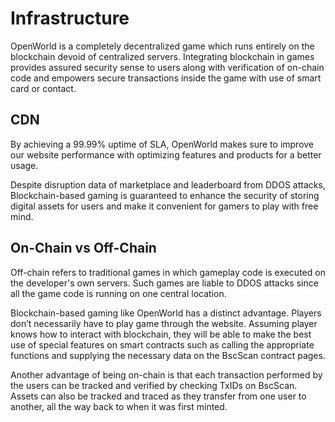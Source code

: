 # Infrastructure

OpenWorld is a completely decentralized game which runs entirely on the blockchain devoid of centralized servers. Integrating blockchain in games provides assured security sense to users along with verification of on-chain code and empowers secure transactions inside the game with use of smart card or contact.

## CDN

By achieving a 99.99% uptime of SLA, OpenWorld makes sure to improve our website performance with optimizing features and products for a better usage.

Despite disruption data of marketplace and leaderboard from DDOS attacks, Blockchain-based gaming is guaranteed to enhance the security of storing digital assets for users and make it convenient for gamers to play with free mind.

## On-Chain vs Off-Chain

Off-chain refers to traditional games in which gameplay code is executed on the developer's own servers. Such games are liable to DDOS attacks since all the game code is running on one central location.

Blockchain-based gaming like OpenWorld has a distinct advantage. Players don’t necessarily have to play game through the website. Assuming player knows how to interact with blockchain, they will be able to make the best use of special features on smart contracts such as calling the appropriate functions and supplying the necessary data on the BscScan contract pages.

Another advantage of being on-chain is that each transaction performed by the users can be tracked and verified by checking TxIDs on BscScan. Assets can also be tracked and traced as they transfer from one user to another, all the way back to when it was first minted.
